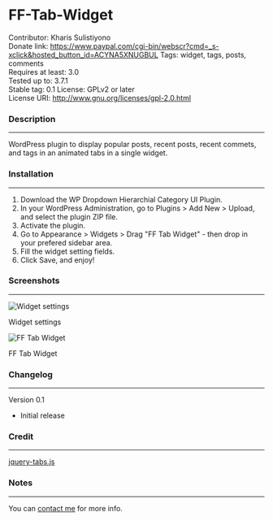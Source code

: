 FF-Tab-Widget
=============

Contributor: Kharis Sulistiyono  
Donate link: https://www.paypal.com/cgi-bin/webscr?cmd=_s-xclick&hosted_button_id=ACYNA5XNUGBUL
Tags: widget, tags, posts, comments   
Requires at least: 3.0  
Tested up to: 3.7.1  
Stable tag: 0.1 
License: GPLv2 or later  
License URI: http://www.gnu.org/licenses/gpl-2.0.html

### Description
---

WordPress plugin to display popular posts, recent posts, recent commets, and tags in an animated tabs in a single widget.

### Installation
---

1. Download the WP Dropdown Hierarchial Category UI Plugin.
2. In your WordPress Administration, go to Plugins > Add New > Upload, and select the plugin ZIP file.
3. Activate the plugin.
4. Go to Appearance > Widgets > Drag "FF Tab Widget" - then drop in your prefered sidebar area.
5. Fill the widget setting fields.
6. Click Save, and enjoy!

### Screenshots
---

<img src="https://raw.github.com/kharissulistiyo/FF-Tab-Widget/master/screenshot-1.png" alt="Widget settings" />
<p>Widget settings</p>

<img src="https://raw.github.com/kharissulistiyo/FF-Tab-Widget/master/screenshot-2.png" alt="FF Tab Widget" />
<p>FF Tab Widget</p>


### Changelog
---

Version 0.1

- Initial release


### Credit
---

<a href="https://github.com/amazingSurge/jquery-tabs" target="_blank">jquery-tabs.js</a> 


### Notes
---

You can <a href="mailto:kharisblank@gmail.com" target="_blank">contact me</a> for more info.